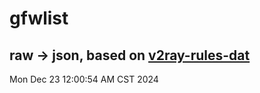 # gfwlist
## raw -> json, based on [v2ray-rules-dat](https://github.com/Loyalsoldier/v2ray-rules-dat)
Mon Dec 23 12:00:54 AM CST 2024

